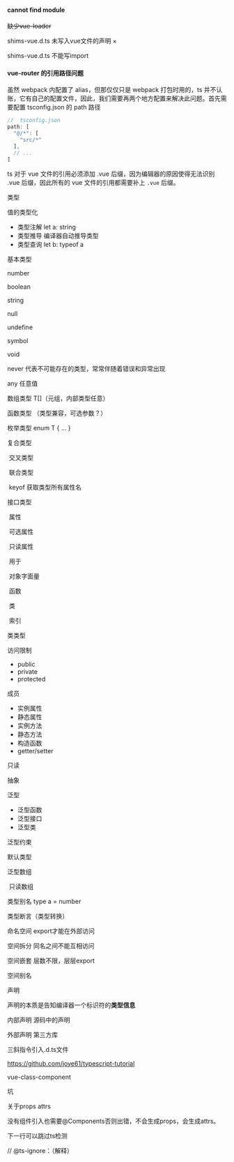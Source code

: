 







#### cannot find module

~~缺少vue-loader~~

shims-vue.d.ts 未写入vue文件的声明 ×

shims-vue.d.ts 不能写import 



#### vue-router 的引用路径问题

虽然 webpack 内配置了 alias，但那仅仅只是 webpack 打包时用的，ts 并不认账，它有自己的配置文件，因此，我们需要再两个地方配置来解决此问题。首先需要配置 tsconfig.json 的 path 路径

```typescript
//  tsconfig.json
path: [
  "@/*": [
    "src/*"
  ],
  // ...
]

```

ts 对于 vue 文件的引用必须添加 .vue 后缀，因为编辑器的原因使得无法识别 .vue 后缀，因此所有的 vue 文件的引用都需要补上 `.vue` 后缀。





类型

值的类型化

- 类型注解 let a: string
- 类型推导 编译器自动推导类型
- 类型查询 let b: typeof a 

基本类型

number

boolean

string

null

undefine

symbol

void

never 代表不可能存在的类型，常常伴随着错误和异常出现

any 任意值





数组类型 T[]（元组，内部类型任意）

函数类型 （类型兼容，可选参数？）

枚举类型 enum T { ... }

复合类型 

​	交叉类型

​	联合类型

​	keyof 获取类型所有属性名

接口类型

​	属性	

​		可选属性

​		只读属性

​	用于

​		对象字面量

​		函数

​		类

​		索引

类类型

访问限制

- public
- private
- protected

成员

- 实例属性
- 静态属性
- 实例方法
- 静态方法
- 构造函数
- getter/setter

只读

抽象



泛型

- 泛型函数
- 泛型接口
- 泛型类

泛型约束

默认类型

泛型数组

​	只读数组



类型别名 type a = number

类型断言（类型转换）



命名空间 export才能在外部访问

空间拆分 同名之间不能互相访问

空间嵌套 层数不限，层层export

空间别名



声明

声明的本质是告知编译器一个标识符的**类型信息**

内部声明 源码中的声明

外部声明 第三方库

三斜指令引入.d.ts文件

https://github.com/joye61/typescript-tutorial



vue-class-component

坑

关于props attrs

没有组件引入也需要@Components否则出错，不会生成props，会生成attrs。



下一行可以跳过ts检测

// @ts-ignore：（解释）


